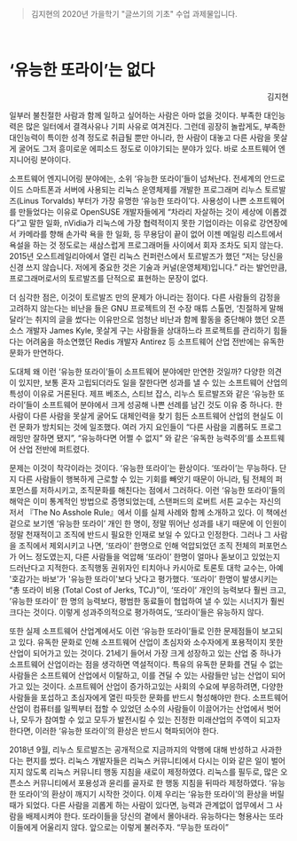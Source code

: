 > 김지현의 2020년 가을학기 "글쓰기의 기초" 수업 과제물입니다.

&nbsp;

‘유능한 또라이’는 없다
========
<p align=right>김지현</p>

일부러 불친절한 사람과 함께 일하고 싶어하는 사람은 아마 없을 것이다. 부족한
대인능력은 많은 일터에서 결격사유나 기피 사유로 여겨진다. 그런데 굉장히
놀랍게도, 부족한 대인능력이 특이한 성격 정도로 취급될 뿐만 아니라, 한 사람이
대놓고 다른 사람을 못살게 굴어도 그저 흥미로운 에피소드 정도로 이야기되는 분야가
있다. 바로 소프트웨어 엔지니어링 분야이다.

소프트웨어 엔지니어링 분야에는, 소위 ‘유능한 또라이’들이 넘쳐난다. 전세계의
안드로이드 스마트폰과 서버에 사용되는 리눅스 운영체제를 개발한 프로그래머 리누스
토르발즈(Linus Torvalds) 부터가 가장 유명한 ‘유능한 또라이’다. 사용성이 나쁜
소프트웨어를 만들었다는 이유로 OpenSUSE 개발자들에게 “차라리 자살하는 것이
세상에 이롭겠다”고 말한 일화, nVidia가 리눅스에 가장 협력적이지 못한 기업이라는
이유로 강연장에서 카메라를 향해 손가락 욕을 한 일화, 등 무용담이 끝이 없어 이젠
메일링 리스트에서 욕설을 하는 것 정도로는 새삼스럽게 프로그래머들 사이에서 회자
조차도 되지 않는다. 2015년 오스트레일리아에서 열린 리눅스 컨퍼런스에서
토르발즈가 했던 “저는 당신을 신경 쓰지 않습니다. 저에게 중요한 것은 기술과
커널(운영체제)입니다.” 라는 발언만큼, 프로그래머로서의 토르발즈를 단적으로
표현하는 문장이 없다.

더 심각한 점은, 이것이 토르발즈 만의 문제가 아니라는 점이다. 다른 사람들의
감정을 고려하지 않는다는 비난을 들은 GNU 프로젝트의 전 수장 매튜 스톨먼,
‘친절하게 말해달라’는 취지의 글을 썼다는 이유만으로 엄청난 비난과 함께 활동을
중단해야 했던 오픈소스 개발자 James Kyle, 못살게 구는 사람들을 상대하느라
프로젝트를 관리하기 힘들다는 어려움을 하소연했던 Redis 개발자 Antirez 등
소프트웨어 산업 전반에는 유독한 문화가 만연하다.

도대체 왜 이런 ‘유능한 또라이’들이 소프트웨어 분야에만 만연한 것일까? 다양한
의견이 있지만, 보통 혼자 고립되더라도 일을 잘한다면 성과를 낼 수 있는 소프트웨어
산업의 특성이 이유로 거론된다. 제프 베조스, 스티브 잡스, 리누스 토르발즈와 같은
‘유능한 또라이’들이 소프트웨어 분야에서 크게 성공해 나쁜 선례를 남긴 것도 이유
중 하나다. 한 사람이 다른 사람을 못살게 굴어도 대체인력을 찾기 힘든 소프트웨어
산업의 현실도 이런 문화가 방치되는 것에 일조했다. 여러 가지 요인들이 “다른
사람을 괴롭혀도 프로그래밍만 잘하면 됐지”, “유능하다면 어쩔 수 없지” 와 같은
‘유독한 능력주의’를 소프트웨어 산업 전반에 퍼트렸다.

문제는 이것이 착각이라는 것이다. ‘유능한 또라이’는 환상이다. ‘또라이’는
무능하다. 단지 다른 사람들이 행복하게 근로할 수 있는 기회를 빼앗기 때문이
아니라, 팀 전체의 퍼포먼스를 저하시키고, 조직문화를 해친다는 점에서 그러하다.
이런 ‘유능한 또라이’들의 해악은 이미 통계적인 방법으로 증명되었는데, 스탠퍼드의
로버트 서튼 교수는 자신의 저서 『The No Asshole Rule』에서 이를 실제 사례와 함께
소개하고 있다. 이 책에선 겉으로 보기엔 ‘유능한 또라이’ 개인 한 명이, 정말 뛰어난
성과를 내기 때문에 이 인원이 정말 천재적이고 조직에 반드시 필요한 인재로 보일 수
있다고 인정한다. 그러나 그 사람을 조직에서 제외시키고 나면, ‘또라이’ 한명으로
인해 억압되었던 조직 전체의 퍼포먼스가 어느 정도였는지, 다른 사람들을 억압해
‘또라이’ 한명이 얼마나 돋보이고 있었는지 드러난다고 지적한다. 조직행동 권위자인
티치아나 카시아로 토론토 대학 교수는, 아예 '호감가는 바보'가 '유능한 또라이'보다
낫다고 평가했다. ‘또라이’ 한명이 발생시키는 “총 또라이 비용 (Total Cost of
Jerks, TCJ)”이, ‘또라이’ 개인의 능력보다 훨씬 크고, ‘유능한 또라이’ 한 명의
능력보다, 평범한 동료들이 협업하여 낼 수 있는 시너지가 훨씬 크다는 것이다.
이렇게 성과주의적으로 평가하여도, ‘또라이’들은 유능하지 않다.

또한 실제 소프트웨어 산업계에서도 이런 ‘유능한 또라이’들로 인한 문제점들이
보고되고 있다. 유독한 문화로 인해 소프트웨어 산업이 초심자와 소수자에게
포용적이지 못한 산업이 되어가고 있는 것이다. 21세기 들어서 가장 크게 성장하고
있는 산업 중 하나가 소프트웨어 산업이라는 점을 생각하면 역설적이다. 특유의
유독한 문화를 견딜 수 없는 사람들은 소프트웨어 산업에서 이탈하고, 이를 견딜 수
있는 사람들만 남는 산업이 되어가고 있는 것이다. 소프트웨어 산업이 증가하고있는
사회의 수요에 부응하려면, 다양한 사람들을 포섭하고 초심자에게 열린 따듯한 문화를
반드시 형성해야만 한다. 소프트웨어 산업이 컴퓨터를 일찍부터 접할 수 있었던
소수의 사람들이 이끌어가는 산업에서 벗어나, 모두가 참여할 수 있고 모두가
발전시킬 수 있는 진정한 미래산업의 주역이 되고자 한다면, 이러한 ‘유능한
또라이’의 환상은 반드시 혁파되어야 한다.

2018년 9월, 리누스 토르발즈는 공개적으로 지금까지의 악행에 대해 반성하고
사과한다는 편지를 썼다. 리눅스 개발자들은 리눅스 커뮤니티에서 다시는 이와 같은
일이 벌어지지 않도록 리눅스 커뮤니티 행동 지침을 새로이 제정하였다. 리눅스를
필두로, 많은 오픈소스 커뮤니티에서 포용성과 윤리를 골자로 한 행동 지침을 뒤따라
제정하였다. ‘유능한 또라이’의 환상이 깨지기 시작한 것이다. 이제 우리는 ‘유능한
또라이’의 환상을 버릴 때가 되었다. 다른 사람을 괴롭게 하는 사람이 있다면, 능력과
관계없이 업무에서 그 사람을 배제시켜야 한다. 또라이들을 당신의 곁에서 몰아내라.
유능하다는 형용사는 또라이들에게 어울리지 않다. 앞으로는 이렇게 불러주자.
“무능한 또라이”
